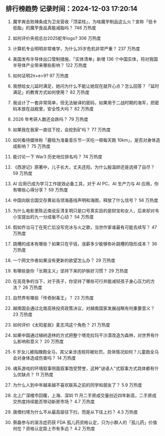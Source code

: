 
## 排行榜趋势 记录时间：2024-12-03 17:20:14
  
  1. 魔芋爽击败辣条成为卫龙营收「顶梁柱」，为啥魔芋制品这么火？宣称「低卡低脂」的魔芋食品真能减脂吗？ 746 万热度
    
  2. 如何评价央视总台2025蛇年logo? 306 万热度
    
  3. 计算机专业明明非常难学，为什么35岁危机非常严重？ 237 万热度
    
  4. 美国发布半导体出口管制措施，「实体清单」新增 136 个中国实体，将对我国半导体产业带来哪些影响？ 122 万热度
    
  5. 如何证明2π+e>9? 97 万热度
    
  6. 我想给女儿延时满足，她问为什么不能让她现在就开心点？怎么回答？「延时满足」的教育方式如何使用？ 82 万热度
    
  7. 我设计了一套非常简单，但无法破译的密码，如果用于二战时期的海军，把密码本放在战舰里，安全性大吗？ 82 万热度
    
  8. 2026 年考研人数还会跌吗？ 79 万热度
    
  9. 如果我在我家一直往下挖，会挖到矿吗？ 77 万热度
    
  10. 如何看待媒体称「鹿晗为准备音乐节一天吃一顿每天跑 10km」，是否对身体造成影响？ 75 万热度
    
  11. 能讨论一下 War3 历史地位排名吗？ 74 万热度
    
  12. 《西游记》原著中，儿子长大，丈夫还阳，为什么殷温娇还是选择了自尽？ 59 万热度
    
  13. AI 应用已成为学习工作提效必备工具，对于 AI PC、AI 生产力与 AI 应用，你有哪些心得分享？ 59 万热度
    
  14. 中国向联合国交存黄岩岛领海基线声明和海图，释放了什么信号？ 56 万热度
    
  15. 为什么电影里陈近南说反清复明只是口号真实目的是财宝和女人，后来却对韦小宝提出的九一分成毫不心动？ 54 万热度
    
  16. 假如乔治马丁在死亡后没写完冰与火之歌，当世作家谁最有可能去续写？ 47 万热度
    
  17. 跳槽的成本有哪些？如果只在乎钱，涨薪多少能够弥补跳槽的隐形成本？ 36 万热度
    
  18. 一个网文作者如果没有更新的欲望怎么办？ 29 万热度
    
  19. 有哪些是你「长期主义」坚持下来的护肤好习惯？ 29 万热度
    
  20. 在高竞争的当下，对于孩子，你坚持了哪些可行并能减轻孩子身心压力的方法？ 26 万热度
    
  21. 自然界有哪些「传奇耐毒王」？ 23 万热度
    
  22. 越南国会通过北南高铁投资政策决议，对越南国家发展战略有何重要意义？ 23 万热度
    
  23. 如何评价《太阳星辰》麦志鸿这个角色？ 21 万热度
    
  24. 如果中国通过植树造林的方式把整个塔克拉玛干沙漠改造为森林，对世界有什么影响和意义？ 20 万热度
    
  25. 6 岁女儿被指蹭跑全马，其父亲涉违规将被处罚，具体情况如何？儿童跑全马会对身体造成伤害吗？ 14 万热度
    
  26. 魂系游戏的环境叙事侧面叙事饱受赞誉，这种"谜语人"式叙事方式具体都有什么优缺点？ 11 万热度
    
  27. 为什么人到中年越来越不喜欢联系之前的同学和朋友了？ 5.9 万热度
    
  28. 北上广深楼市回暖，上海、深圳 11 月二手房成交量创近四年新高，二手房成交热度持续能否带动新房市场？ 4.7 万热度
    
  29. 唐僧扫塔为什么不从最高层往下扫，而是从下往上扫？ 4.3 万热度
    
  30. 蔡磊参与的渐冻症药获 FDA 孤儿药资格认定，只为小群人的「孤儿药」价值何在？资格认定距上市有多远？ 4.2 万热度
    